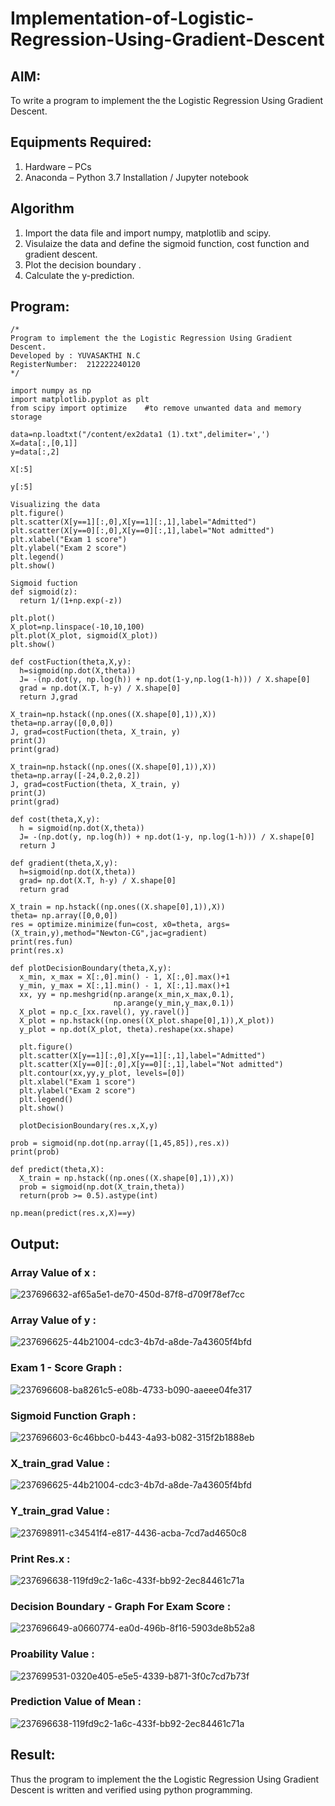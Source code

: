 # Implementation-of-Logistic-Regression-Using-Gradient-Descent

## AIM:
To write a program to implement the the Logistic Regression Using Gradient Descent.

## Equipments Required:
1. Hardware – PCs
2. Anaconda – Python 3.7 Installation / Jupyter notebook

## Algorithm
1. Import the data file and import numpy, matplotlib and scipy.
2. Visulaize the data and define the sigmoid function, cost function and gradient descent.
3. Plot the decision boundary .
4. Calculate the y-prediction.

## Program:
```
/*
Program to implement the the Logistic Regression Using Gradient Descent.
Developed by : YUVASAKTHI N.C
RegisterNumber:  212222240120
*/
```
```
import numpy as np
import matplotlib.pyplot as plt
from scipy import optimize    #to remove unwanted data and memory storage

data=np.loadtxt("/content/ex2data1 (1).txt",delimiter=',')
X=data[:,[0,1]]
y=data[:,2]

X[:5]

y[:5]

Visualizing the data
plt.figure()
plt.scatter(X[y==1][:,0],X[y==1][:,1],label="Admitted")
plt.scatter(X[y==0][:,0],X[y==0][:,1],label="Not admitted")
plt.xlabel("Exam 1 score")
plt.ylabel("Exam 2 score")
plt.legend()
plt.show()

Sigmoid fuction
def sigmoid(z):
  return 1/(1+np.exp(-z))
  
plt.plot()
X_plot=np.linspace(-10,10,100)
plt.plot(X_plot, sigmoid(X_plot))
plt.show()

def costFuction(theta,X,y):
  h=sigmoid(np.dot(X,theta))
  J= -(np.dot(y, np.log(h)) + np.dot(1-y,np.log(1-h))) / X.shape[0]
  grad = np.dot(X.T, h-y) / X.shape[0]
  return J,grad
  
X_train=np.hstack((np.ones((X.shape[0],1)),X))
theta=np.array([0,0,0])
J, grad=costFuction(theta, X_train, y)
print(J)
print(grad)

X_train=np.hstack((np.ones((X.shape[0],1)),X))
theta=np.array([-24,0.2,0.2])
J, grad=costFuction(theta, X_train, y)
print(J)
print(grad)

def cost(theta,X,y):
  h = sigmoid(np.dot(X,theta))
  J= -(np.dot(y, np.log(h)) + np.dot(1-y, np.log(1-h))) / X.shape[0]
  return J
  
def gradient(theta,X,y):
  h=sigmoid(np.dot(X,theta))
  grad= np.dot(X.T, h-y) / X.shape[0]
  return grad
  
X_train = np.hstack((np.ones((X.shape[0],1)),X))
theta= np.array([0,0,0])
res = optimize.minimize(fun=cost, x0=theta, args=(X_train,y),method="Newton-CG",jac=gradient)
print(res.fun)
print(res.x)

def plotDecisionBoundary(theta,X,y):
  x_min, x_max = X[:,0].min() - 1, X[:,0].max()+1
  y_min, y_max = X[:,1].min() - 1, X[:,1].max()+1
  xx, yy = np.meshgrid(np.arange(x_min,x_max,0.1),
                       np.arange(y_min,y_max,0.1))
  X_plot = np.c_[xx.ravel(), yy.ravel()]
  X_plot = np.hstack((np.ones((X_plot.shape[0],1)),X_plot))
  y_plot = np.dot(X_plot, theta).reshape(xx.shape)

  plt.figure()
  plt.scatter(X[y==1][:,0],X[y==1][:,1],label="Admitted")
  plt.scatter(X[y==0][:,0],X[y==0][:,1],label="Not admitted")
  plt.contour(xx,yy,y_plot, levels=[0])
  plt.xlabel("Exam 1 score")
  plt.ylabel("Exam 2 score")
  plt.legend()
  plt.show()
  
  plotDecisionBoundary(res.x,X,y)
  
prob = sigmoid(np.dot(np.array([1,45,85]),res.x))
print(prob)

def predict(theta,X):
  X_train = np.hstack((np.ones((X.shape[0],1)),X))
  prob = sigmoid(np.dot(X_train,theta))
  return(prob >= 0.5).astype(int)
  
np.mean(predict(res.x,X)==y)
```


## Output:
### Array Value of x :
![237696632-af65a5e1-de70-450d-87f8-d709f78ef7cc](https://github.com/IamShakthi/-Implementation-of-Logistic-Regression-Using-Gradient-Descent/assets/117913445/590fd446-8647-48dc-98c3-75312b730340)


### Array Value of y :
![237696625-44b21004-cdc3-4b7d-a8de-7a43605f4bfd](https://github.com/IamShakthi/-Implementation-of-Logistic-Regression-Using-Gradient-Descent/assets/117913445/6b5d9d94-1dd1-4d22-80b0-56766c511779)

### Exam 1 - Score Graph :
![237696608-ba8261c5-e08b-4733-b090-aaeee04fe317](https://github.com/IamShakthi/-Implementation-of-Logistic-Regression-Using-Gradient-Descent/assets/117913445/48e053ff-e862-4a1f-acaa-85cd7c33c9f5)

### Sigmoid Function Graph :
![237696603-6c46bbc0-b443-4a93-b082-315f2b1888eb](https://github.com/IamShakthi/-Implementation-of-Logistic-Regression-Using-Gradient-Descent/assets/117913445/6fcd842a-7c8a-461f-aba0-1b0ee626a75a)

### X_train_grad Value :
![237696625-44b21004-cdc3-4b7d-a8de-7a43605f4bfd](https://github.com/IamShakthi/-Implementation-of-Logistic-Regression-Using-Gradient-Descent/assets/117913445/b628cffd-32fb-4840-82f5-efb112ce0a8d)

### Y_train_grad Value :
![237698911-c34541f4-e817-4436-acba-7cd7ad4650c8](https://github.com/IamShakthi/-Implementation-of-Logistic-Regression-Using-Gradient-Descent/assets/117913445/89e1ef2e-f63b-49e0-b89d-2f131f992ed0)

### Print Res.x :
![237696638-119fd9c2-1a6c-433f-bb92-2ec84461c71a](https://github.com/IamShakthi/-Implementation-of-Logistic-Regression-Using-Gradient-Descent/assets/117913445/97172555-d049-42d4-9635-d7124abce3d7)

### Decision Boundary - Graph For Exam Score :
![237696649-a0660774-ea0d-496b-8f16-5903de8b52a8](https://github.com/IamShakthi/-Implementation-of-Logistic-Regression-Using-Gradient-Descent/assets/117913445/af2791c3-6b8c-4014-83dc-6e4fb97976dd)

### Proability Value :
![237699531-0320e405-e5e5-4339-b871-3f0c7cd7b73f](https://github.com/IamShakthi/-Implementation-of-Logistic-Regression-Using-Gradient-Descent/assets/117913445/18ac841d-e9d9-40d3-8cc8-37dc82912303)

### Prediction Value of Mean :
![237696638-119fd9c2-1a6c-433f-bb92-2ec84461c71a](https://github.com/IamShakthi/-Implementation-of-Logistic-Regression-Using-Gradient-Descent/assets/117913445/48c6907f-e629-49b4-b7b4-591231ed5c24)



## Result:
Thus the program to implement the the Logistic Regression Using Gradient Descent is written and verified using python programming.

